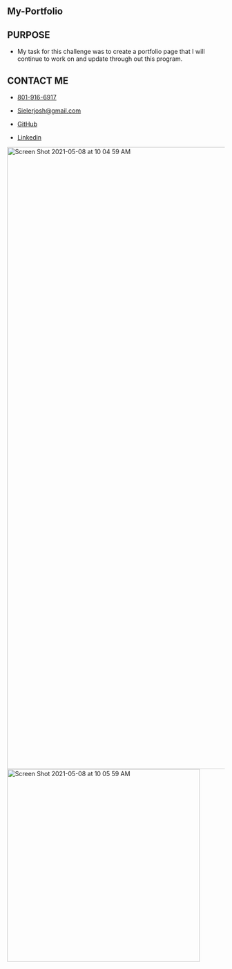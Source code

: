 ## My-Portfolio

## PURPOSE
* My task for this challenge was to create a portfolio page that I will continue to work on and update through out this program. 

## CONTACT ME 
* <a href="tel:801-9166917">801-916-6917</a>
       
* <a href="mailto:Sielerjosh@gmail.com">Sielerjosh@gmail.com</a>
        
* <a href="https://github.com/Jsieler/">GitHub</a>
        
* <a href="https://www.linkedin.com/in/joshua-sieler-562445209/">Linkedin</a>

<img width="1440" alt="Screen Shot 2021-05-08 at 10 04 59 AM" src="https://user-images.githubusercontent.com/80868375/117545945-35357700-afe5-11eb-8641-98b932599792.png">
<img width="446" alt="Screen Shot 2021-05-08 at 10 05 59 AM" src="https://user-images.githubusercontent.com/80868375/117545971-56966300-afe5-11eb-9aab-a5c37c3da80e.png">
